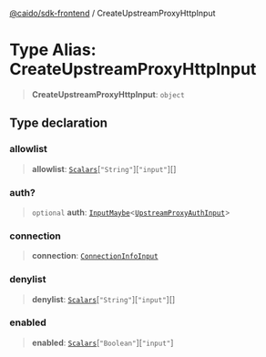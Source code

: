 [@caido/sdk-frontend](../index.md) / CreateUpstreamProxyHttpInput

# Type Alias: CreateUpstreamProxyHttpInput

> **CreateUpstreamProxyHttpInput**: `object`

## Type declaration

### allowlist

> **allowlist**: [`Scalars`](Scalars.md)\[`"String"`\]\[`"input"`\][]

### auth?

> `optional` **auth**: [`InputMaybe`](InputMaybe.md)\<[`UpstreamProxyAuthInput`](UpstreamProxyAuthInput.md)\>

### connection

> **connection**: [`ConnectionInfoInput`](ConnectionInfoInput.md)

### denylist

> **denylist**: [`Scalars`](Scalars.md)\[`"String"`\]\[`"input"`\][]

### enabled

> **enabled**: [`Scalars`](Scalars.md)\[`"Boolean"`\]\[`"input"`\]
